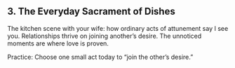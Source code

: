 ## 3. The Everyday Sacrament of Dishes
The kitchen scene with your wife: how ordinary acts of attunement say I see you. Relationships thrive on joining another’s desire. The unnoticed moments are where love is proven.

Practice: Choose one small act today to “join the other’s desire.”
